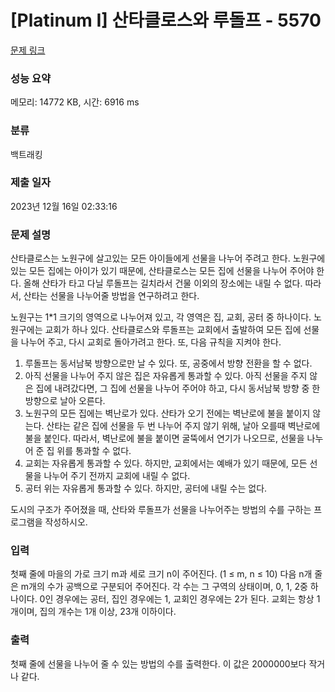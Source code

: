 # [Platinum I] 산타클로스와 루돌프 - 5570 

[문제 링크](https://www.acmicpc.net/problem/5570) 

### 성능 요약

메모리: 14772 KB, 시간: 6916 ms

### 분류

백트래킹

### 제출 일자

2023년 12월 16일 02:33:16

### 문제 설명

<p>산타클로스는 노원구에 살고있는 모든 아이들에게 선물을 나누어 주려고 한다. 노원구에 있는 모든 집에는 아이가 있기 때문에, 산타클로스는 모든 집에 선물을 나누어 주어야 한다. 올해 산타가 타고 다닐 루돌프는 길치라서 건물 이외의 장소에는 내릴 수 없다. 따라서, 산타는 선물을 나누어줄 방법을 연구하려고 한다.</p>

<p>노원구는 1*1 크기의 영역으로 나누어져 있고, 각 영역은 집, 교회, 공터 중 하나이다. 노원구에는 교회가 하나 있다. 산타클로스와 루돌프는 교회에서 출발하여 모든 집에 선물을 나누어 주고, 다시 교회로 돌아가려고 한다. 또, 다음 규칙을 지켜야 한다.</p>

<ol>
	<li>루돌프는 동서남북 방향으로만 날 수 있다. 또, 공중에서 방향 전환을 할 수 없다.</li>
	<li>아직 선물을 나누어 주지 않은 집은 자유롭게 통과할 수 있다. 아직 선물을 주지 않은 집에 내려갔다면, 그 집에 선물을 나누어 주어야 하고, 다시 동서남북 방향 중 한 방향으로 날아 오른다.</li>
	<li>노원구의 모든 집에는 벽난로가 있다. 산타가 오기 전에는 벽난로에 불을 붙이지 않는다. 산타는 같은 집에 선물을 두 번 나누어 주지 않기 위해, 날아 오를때 벽난로에 불을 붙인다. 따라서, 벽난로에 불을 붙이면 굴뚝에서 연기가 나오므로, 선물을 나누어 준 집 위를 통과할 수 없다.</li>
	<li>교회는 자유롭게 통과할 수 있다. 하지만, 교회에서는 예배가 있기 때문에, 모든 선물을 나누어 주기 전까지 교회에 내릴 수 없다.</li>
	<li>공터 위는 자유롭게 통과할 수 있다. 하지만, 공터에 내릴 수는 없다.</li>
</ol>

<p>도시의 구조가 주어졌을 때, 산타와 루돌프가 선물을 나누어주는 방법의 수를 구하는 프로그램을 작성하시오.</p>

### 입력 

 <p>첫째 줄에 마을의 가로 크기 m과 세로 크기 n이 주어진다. (1 ≤ m, n ≤ 10) 다음 n개 줄은 m개의 수가 공백으로 구분되어 주어진다. 각 수는 그 구역의 상태이며, 0, 1, 2중 하나이다. 0인 경우에는 공터, 집인 경우에는 1, 교회인 경우에는 2가 된다. 교회는 항상 1개이며, 집의 개수는 1개 이상, 23개 이하이다.</p>

### 출력 

 <p>첫째 줄에 선물을 나누어 줄 수 있는 방법의 수를 출력한다. 이 값은 2000000보다 작거나 같다.</p>

